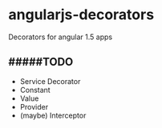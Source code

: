 # angularjs-decorators
Decorators for angular 1.5 apps 


#####TODO
-------
* Service Decorator
* Constant
* Value
* Provider
* (maybe) Interceptor
